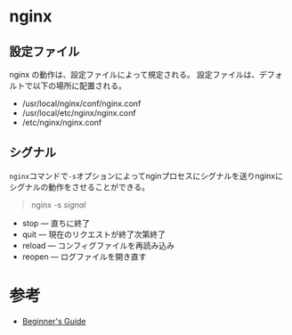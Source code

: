 # nginx


## 設定ファイル

nginx の動作は、設定ファイルによって規定される。
設定ファイルは、デフォルトで以下の場所に配置される。

- /usr/local/nginx/conf/nginx.conf
- /usr/local/etc/nginx/nginx.conf
- /etc/nginx/nginx.conf

## シグナル

`nginx`コマンドで`-s`オプションによってnginプロセスにシグナルを送りnginxにシグナルの動作をさせることができる。

> nginx -s *signal*

- stop — 直ちに終了
- quit — 現在のリクエストが終了次第終了
- reload — コンフィグファイルを再読み込み
- reopen — ログファイルを開き直す

# 参考

- [Beginner's Guide](http://nginx.org/en/docs/beginners_guide.html)
